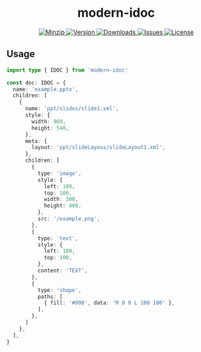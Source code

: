<h1 align="center">modern-idoc</h1>

<p align="center">
  <a href="https://unpkg.com/modern-idoc">
    <img src="https://img.shields.io/bundlephobia/minzip/modern-idoc" alt="Minzip">
  </a>
  <a href="https://www.npmjs.com/package/modern-idoc">
    <img src="https://img.shields.io/npm/v/modern-idoc.svg" alt="Version">
  </a>
  <a href="https://www.npmjs.com/package/modern-idoc">
    <img src="https://img.shields.io/npm/dm/modern-idoc" alt="Downloads">
  </a>
  <a href="https://github.com/qq15725/modern-idoc/issues">
    <img src="https://img.shields.io/github/issues/qq15725/modern-idoc" alt="Issues">
  </a>
  <a href="https://github.com/qq15725/modern-idoc/blob/main/LICENSE">
    <img src="https://img.shields.io/npm/l/modern-idoc.svg" alt="License">
  </a>
</p>

## Usage

```ts
import type { IDOC } from 'modern-idoc'

const doc: IDOC = {
  name: 'example.pptx',
  children: [
    {
      name: 'ppt/slides/slide1.xml',
      style: {
        width: 960,
        height: 540,
      },
      meta: {
        layout: 'ppt/slideLayous/slideLayout1.xml',
      },
      children: [
        {
          type: 'image',
          style: {
            left: 100,
            top: 100,
            width: 300,
            height: 400,
          },
          src: '/example.png',
        },
        {
          type: 'text',
          style: {
            left: 100,
            top: 100,
          },
          content: 'TEXT',
        },
        {
          type: 'shape',
          paths: [
            { fill: '#000', data: 'M 0 0 L 100 100' },
          ],
        },
      ]
    },
  ],
}
```
